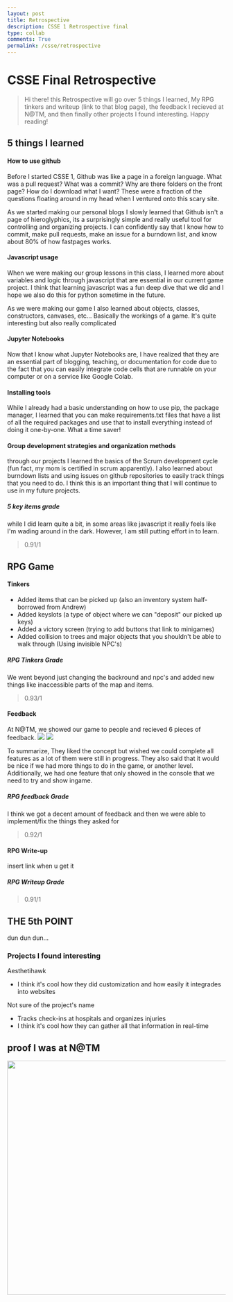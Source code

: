 ```yaml
---
layout: post
title: Retrospective
description: CSSE 1 Retrospective final
type: collab
comments: True
permalink: /csse/retrospective
---
```


<h1>CSSE Final Retrospective</h1>

> Hi there! this Retrospective will go over 5 things I learned, My RPG tinkers and writeup (link to that blog page), the feedback I recieved at N@TM, and then finally other projects I found interesting. Happy reading!



<h2>5 things I learned</h2>

<h4>How to use github</h4>

Before I started CSSE 1, Github was like a page in a foreign language. What was a pull request? What was a commit? Why are there folders on the front page? How do I download what I want? These were a fraction of the questions floating around in my head when I ventured onto this scary site.

As we started making our personal blogs I slowly learned that Github isn't a page of hieroglyphics, its a surprisingly simple and really useful tool for controlling and organizing projects. I can confidently say that I know how to commit, make pull requests, make an issue for a burndown list, and know about 80% of how fastpages works.



<h4>Javascript usage</h4>

When we were making our group lessons in this class, I learned more about variables and logic through javascript that are essential in our current game project. I think that learning javascript was a fun deep dive that we did and I hope we also do this for python sometime in the future.

As we were making our game I also learned about objects, classes, constructors, canvases, etc... Basically the workings of a game. It's quite interesting but also really complicated

<h4>Jupyter Notebooks</h4>

Now that I know what Jupyter Notebooks are, I have realized that they are an essential part of blogging, teaching, or documentation for code due to the fact that you can easily integrate code cells that are runnable on your computer or on a service like Google Colab.

<h4>Installing tools</h4>

While I already had a basic understanding on how to use pip, the package manager, I learned that you can make requirements.txt files that have a list of all the required packages and use that to install everything instead of doing it one-by-one. What a time saver!

<h4>Group development strategies and organization methods</h4>

through our projects I learned the basics of the Scrum development cycle (fun fact, my mom is certified in scrum apparently). I also learned about burndown lists and using issues on github repositories to easily track things that you need to do. I think this is an important thing that I will continue to use in my future projects.

<h5>5 key items grade</h5>
while I did learn quite a bit, in some areas like javascript it really feels like I'm wading around in the dark. However, I am still putting effort in to learn.    

> 0.91/1

<h2>RPG Game</h2>

<h4>Tinkers</h4>

- Added items that can be picked up (also an inventory system half-borrowed from Andrew)
- Added keyslots (a type of object where we can "deposit" our picked up keys)
- Added a victory screen (trying to add buttons that link to minigames)
- Added collision to trees and major objects that you shouldn't be able to walk through (Using invisible NPC's)

<h5>RPG Tinkers Grade</h5>
We went beyond just changing the backround and npc's and added new things like inaccessible parts of the map and items.

> 0.93/1

<h4>Feedback</h4>

At N@TM, we showed our game to people and recieved 6 pieces of feedback.
<img src="/Users/nikhil/oshinoko/images/Screenshot 2025-03-03 at 12.33.48 PM.png">
<img src="/Users/nikhil/oshinoko/images/Screenshot 2025-03-03 at 12.39.45 PM.png">

To summarize, They liked the concept but wished we could complete all features as a lot of them were still in progress. They also said that it would be nice if we had more things to do in the game, or another level. Additionally, we had one feature that only showed in the console that we need to try and show ingame.

<h5>RPG feedback Grade</h5>
I think we got a decent amount of feedback and then we were able to implement/fix the things they asked for 

> 0.92/1 <br> 


<h4>RPG Write-up</h4>

insert link when u get it


<h5>RPG Writeup Grade</h5>

> 0.91/1

<h2>THE 5th POINT</h2>
dun dun dun...

<h3>Projects I found interesting</h3>

Aesthetihawk
- I think it's cool how they did customization and how easily it integrades into websites

Not sure of the project's name
- Tracks check-ins at hospitals and organizes injuries
- I think it's cool how they can gather all that information in real-time 

<h2>proof I was at N@TM</h2>
<img src="/Users/nikhil/oshinoko/images/5A5D52F6-9B35-4453-A837-EF4C2463CBE7_1_102_o.jpeg" width="540">



